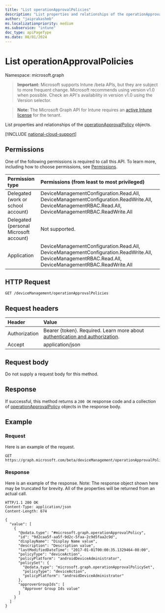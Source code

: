 ```yaml
---
title: "List operationApprovalPolicies"
description: "List properties and relationships of the operationApprovalPolicy objects."
author: "jaiprakashmb"
ms.localizationpriority: medium
ms.subservice: "intune"
doc_type: apiPageType
ms.date: 08/01/2024
---
```


# List operationApprovalPolicies

Namespace: microsoft.graph

> **Important:** Microsoft supports Intune /beta APIs, but they are subject to more frequent change. Microsoft recommends using version v1.0 when possible. Check an API's availability in version v1.0 using the Version selector.

> **Note:** The Microsoft Graph API for Intune requires an [active Intune license](https://go.microsoft.com/fwlink/?linkid=839381) for the tenant.

List properties and relationships of the [operationApprovalPolicy](../resources/intune-rbac-operationapprovalpolicy.md) objects.

[!INCLUDE [national-cloud-support](../../includes/all-clouds.md)]

## Permissions
One of the following permissions is required to call this API. To learn more, including how to choose permissions, see [Permissions](/graph/permissions-reference).

|Permission type|Permissions (from least to most privileged)|
|:---|:---|
|Delegated (work or school account)|DeviceManagementConfiguration.Read.All, DeviceManagementConfiguration.ReadWrite.All, DeviceManagementRBAC.Read.All, DeviceManagementRBAC.ReadWrite.All|
|Delegated (personal Microsoft account)|Not supported.|
|Application|DeviceManagementConfiguration.Read.All, DeviceManagementConfiguration.ReadWrite.All, DeviceManagementRBAC.Read.All, DeviceManagementRBAC.ReadWrite.All|

## HTTP Request
<!-- {
  "blockType": "ignored"
}
-->
```http
GET /deviceManagement/operationApprovalPolicies
```

## Request headers
|Header|Value|
|:---|:---|
|Authorization|Bearer {token}. Required. Learn more about [authentication and authorization](/graph/auth/auth-concepts).|
|Accept|application/json|

## Request body
Do not supply a request body for this method.

## Response
If successful, this method returns a `200 OK` response code and a collection of [operationApprovalPolicy](../resources/intune-rbac-operationapprovalpolicy.md) objects in the response body.

## Example

### Request
Here is an example of the request.
```http
GET https://graph.microsoft.com/beta/deviceManagement/operationApprovalPolicies
```

### Response
Here is an example of the response. Note: The response object shown here may be truncated for brevity. All of the properties will be returned from an actual call.
```http
HTTP/1.1 200 OK
Content-Type: application/json
Content-Length: 674

{
  "value": [
    {
      "@odata.type": "#microsoft.graph.operationApprovalPolicy",
      "id": "9d2caa5f-aa5f-9d2c-5faa-2c9d5faa2c9d",
      "displayName": "Display Name value",
      "description": "Description value",
      "lastModifiedDateTime": "2017-01-01T00:00:35.1329464-08:00",
      "policyType": "deviceAction",
      "policyPlatform": "androidDeviceAdministrator",
      "policySet": {
        "@odata.type": "microsoft.graph.operationApprovalPolicySet",
        "policyType": "deviceAction",
        "policyPlatform": "androidDeviceAdministrator"
      },
      "approverGroupIds": [
        "Approver Group Ids value"
      ]
    }
  ]
}
```
